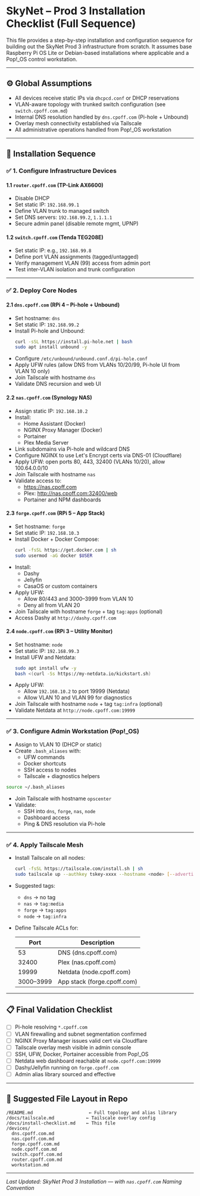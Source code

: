 # SkyNet – Prod 3 Installation Checklist (Full Sequence)

This file provides a step-by-step installation and configuration sequence for building out the SkyNet Prod 3 infrastructure from scratch. It assumes base Raspberry Pi OS Lite or Debian-based installations where applicable and a Pop!_OS control workstation.

---

## ⚙️ Global Assumptions

- All devices receive static IPs via `dhcpcd.conf` or DHCP reservations  
- VLAN-aware topology with trunked switch configuration (see `switch.cpoff.com.md`)  
- Internal DNS resolution handled by `dns.cpoff.com` (Pi-hole + Unbound)  
- Overlay mesh connectivity established via Tailscale  
- All administrative operations handled from Pop!_OS workstation  

---

## 🔢 Installation Sequence

### ✅ 1. Configure Infrastructure Devices

#### 1.1 `router.cpoff.com` (TP-Link AX6600)

- Disable DHCP  
- Set static IP: `192.168.99.1`  
- Define VLAN trunk to managed switch  
- Set DNS servers: `192.168.99.2`, `1.1.1.1`  
- Secure admin panel (disable remote mgmt, UPNP)  

#### 1.2 `switch.cpoff.com` (Tenda TEG208E)

- Set static IP: e.g., `192.168.99.8`  
- Define port VLAN assignments (tagged/untagged)  
- Verify management VLAN (99) access from admin port  
- Test inter-VLAN isolation and trunk configuration  

---

### ✅ 2. Deploy Core Nodes

#### 2.1 `dns.cpoff.com` (RPi 4 – Pi-hole + Unbound)

- Set hostname: `dns`  
- Set static IP: `192.168.99.2`  
- Install Pi-hole and Unbound:
  ```bash
  curl -sSL https://install.pi-hole.net | bash
  sudo apt install unbound -y
  ```
- Configure `/etc/unbound/unbound.conf.d/pi-hole.conf`  
- Apply UFW rules (allow DNS from VLANs 10/20/99, Pi-hole UI from VLAN 10 only)  
- Join Tailscale with hostname `dns`  
- Validate DNS recursion and web UI  

#### 2.2 `nas.cpoff.com` (Synology NAS)

- Assign static IP: `192.168.10.2`  
- Install:
  - Home Assistant (Docker)
  - NGINX Proxy Manager (Docker)
  - Portainer
  - Plex Media Server
- Link subdomains via Pi-hole and wildcard DNS  
- Configure NGINX to use Let's Encrypt certs via DNS-01 (Cloudflare)  
- Apply UFW: open ports 80, 443, 32400 (VLANs 10/20), allow 100.64.0.0/10  
- Join Tailscale with hostname `nas`  
- Validate access to:
  - https://nas.cpoff.com
  - Plex: http://nas.cpoff.com:32400/web
  - Portainer and NPM dashboards

#### 2.3 `forge.cpoff.com` (RPi 5 – App Stack)

- Set hostname: `forge`  
- Set static IP: `192.168.10.3`  
- Install Docker + Docker Compose:
  ```bash
  curl -fsSL https://get.docker.com | sh
  sudo usermod -aG docker $USER
  ```
- Install:
  - Dashy
  - Jellyfin
  - CasaOS or custom containers
- Apply UFW:
  - Allow 80/443 and 3000–3999 from VLAN 10
  - Deny all from VLAN 20
- Join Tailscale with hostname `forge` + tag `tag:apps` (optional)  
- Access Dashy at `http://dashy.cpoff.com`  

#### 2.4 `node.cpoff.com` (RPi 3 – Utility Monitor)

- Set hostname: `node`  
- Set static IP: `192.168.99.3`  
- Install UFW and Netdata:
  ```bash
  sudo apt install ufw -y
  bash <(curl -Ss https://my-netdata.io/kickstart.sh)
  ```
- Apply UFW:
  - Allow `192.168.10.2` to port 19999 (Netdata)
  - Allow VLAN 10 and VLAN 99 for diagnostics
- Join Tailscale with hostname `node` + tag `tag:infra` (optional)  
- Validate Netdata at `http://node.cpoff.com:19999`  

---

### ✅ 3. Configure Admin Workstation (Pop!_OS)

- Assign to VLAN 10 (DHCP or static)  
- Create `.bash_aliases` with:
  - UFW commands
  - Docker shortcuts
  - SSH access to nodes
  - Tailscale + diagnostics helpers

```bash
source ~/.bash_aliases
```

- Join Tailscale with hostname `opscenter`  
- Validate:
  - SSH into `dns`, `forge`, `nas`, `node`
  - Dashboard access
  - Ping & DNS resolution via Pi-hole

---

### ✅ 4. Apply Tailscale Mesh

- Install Tailscale on all nodes:
  ```bash
  curl -fsSL https://tailscale.com/install.sh | sh
  sudo tailscale up --authkey tskey-xxxx --hostname <node> [--advertise-tags=tag:infra]
  ```

- Suggested tags:
  - `dns` → no tag
  - `nas` → `tag:media`
  - `forge` → `tag:apps`
  - `node` → `tag:infra`

- Define Tailscale ACLs for:

  | Port     | Description               |
  |----------|---------------------------|
  | 53       | DNS (dns.cpoff.com)       |
  | 32400    | Plex (nas.cpoff.com)      |
  | 19999    | Netdata (node.cpoff.com)  |
  | 3000–3999| App stack (forge.cpoff.com)|

---

## 📋 Final Validation Checklist

- [ ] Pi-hole resolving `*.cpoff.com`  
- [ ] VLAN firewalling and subnet segmentation confirmed  
- [ ] NGINX Proxy Manager issues valid cert via Cloudflare  
- [ ] Tailscale overlay mesh visible in admin console  
- [ ] SSH, UFW, Docker, Portainer accessible from Pop!_OS  
- [ ] Netdata web dashboard reachable at `node.cpoff.com:19999`  
- [ ] Dashy/Jellyfin running on `forge.cpoff.com`  
- [ ] Admin alias library sourced and effective  

---

## 🧠 Suggested File Layout in Repo

```
/README.md                     ← Full topology and alias library
/docs/tailscale.md            ← Tailscale overlay config
/docs/install-checklist.md    ← This file
/devices/
  dns.cpoff.com.md
  nas.cpoff.com.md
  forge.cpoff.com.md
  node.cpoff.com.md
  switch.cpoff.com.md
  router.cpoff.com.md
  workstation.md
```

---

_Last Updated: SkyNet Prod 3 Installation — with `nas.cpoff.com` Naming Convention_
